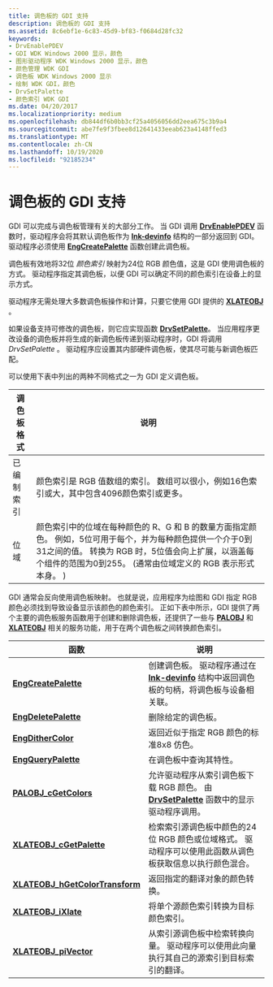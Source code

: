 ```yaml
---
title: 调色板的 GDI 支持
description: 调色板的 GDI 支持
ms.assetid: 8c6ebf1e-6c83-45d9-bf83-f0684d28fc32
keywords:
- DrvEnablePDEV
- GDI WDK Windows 2000 显示，颜色
- 图形驱动程序 WDK Windows 2000 显示，颜色
- 颜色管理 WDK GDI
- 调色板 WDK Windows 2000 显示
- 绘制 WDK GDI，颜色
- DrvSetPalette
- 颜色索引 WDK GDI
ms.date: 04/20/2017
ms.localizationpriority: medium
ms.openlocfilehash: db844df6b0bb3cf25a4056056dd2eea675c3b9a4
ms.sourcegitcommit: abe7fe9f3fbee8d12641433eeab623a4148ffed3
ms.translationtype: MT
ms.contentlocale: zh-CN
ms.lasthandoff: 10/19/2020
ms.locfileid: "92185234"
---
```

# <a name="gdi-support-for-palettes"></a>调色板的 GDI 支持

GDI 可以完成与调色板管理有关的大部分工作。 当 GDI 调用 [**DrvEnablePDEV**](/windows/win32/api/winddi/nf-winddi-drvenablepdev) 函数时，驱动程序会将其默认调色板作为 [**lnk-devinfo**](/windows/win32/api/winddi/ns-winddi-devinfo) 结构的一部分返回到 GDI。 驱动程序必须使用 [**EngCreatePalette**](/windows/win32/api/winddi/nf-winddi-engcreatepalette) 函数创建此调色板。

调色板有效地将32位 *颜色索引* 映射为24位 RGB 颜色值，这是 GDI 使用调色板的方式。 驱动程序指定其调色板，以便 GDI 可以确定不同的颜色索引在设备上的显示方式。

驱动程序无需处理大多数调色板操作和计算，只要它使用 GDI 提供的 [**XLATEOBJ**](/windows/win32/api/winddi/ns-winddi-xlateobj) 。

如果设备支持可修改的调色板，则它应实现函数 [**DrvSetPalette**](/windows/win32/api/winddi/nf-winddi-drvsetpalette)。 当应用程序更改设备的调色板并将生成的新调色板传递到驱动程序时，GDI 将调用 *DrvSetPalette* 。 驱动程序应设置其内部硬件调色板，使其尽可能与新调色板匹配。

可以使用下表中列出的两种不同格式之一为 GDI 定义调色板。

| 调色板格式 | 说明 |
| -------------- | ----------- |
| 已编制索引        | 颜色索引是 RGB 值数组的索引。 数组可以很小，例如16色索引或大，其中包含4096颜色索引或更多。 |
| 位域     | 颜色索引中的位域在每种颜色的 R、G 和 B 的数量方面指定颜色。 例如，5位可用于每个，并为每种颜色提供一个介于0到31之间的值。 转换为 RGB 时，5位值会向上扩展，以涵盖每个组件的范围为0到255。  (通常由位域定义的 RGB 表示形式本身。 )  |

GDI 通常会反向使用调色板映射。 也就是说，应用程序为绘图和 GDI 指定 RGB 颜色必须找到导致设备显示该颜色的颜色索引。 正如下表中所示，GDI 提供了两个主要的调色板服务函数用于创建和删除调色板，还提供了一些与 [**PALOBJ**](/windows/win32/api/winddi/ns-winddi-palobj) 和 [**XLATEOBJ**](/windows/win32/api/winddi/ns-winddi-xlateobj) 相关的服务功能，用于在两个调色板之间转换颜色索引。

| 函数 | 说明 |
| -------- | ----------- |
| [**EngCreatePalette**](/windows/win32/api/winddi/nf-winddi-engcreatepalette) | 创建调色板。 驱动程序通过在 [**lnk-devinfo**](/windows/win32/api/winddi/ns-winddi-devinfo) 结构中返回调色板的句柄，将调色板与设备相关联。 |
| [**EngDeletePalette**](/windows/win32/api/winddi/nf-winddi-engdeletepalette) | 删除给定的调色板。 |
| [**EngDitherColor**](/windows/win32/api/winddi/nf-winddi-engdithercolor) | 返回近似于指定 RGB 颜色的标准8x8 仿色。 |
| [**EngQueryPalette**](/windows/win32/api/winddi/nf-winddi-engquerypalette) | 在调色板中查询其特性。 |
| [**PALOBJ_cGetColors**](/windows/win32/api/winddi/nf-winddi-palobj_cgetcolors) | 允许驱动程序从索引调色板下载 RGB 颜色。 由 [**DrvSetPalette**](/windows/win32/api/winddi/nf-winddi-drvsetpalette) 函数中的显示驱动程序调用。 |
| [**XLATEOBJ_cGetPalette**](/windows/win32/api/winddi/nf-winddi-xlateobj_cgetpalette) | 检索索引源调色板中颜色的24位 RGB 颜色或位域格式。 驱动程序可以使用此函数从调色板获取信息以执行颜色混合。 |
| [**XLATEOBJ_hGetColorTransform**](/windows/win32/api/winddi/nf-winddi-xlateobj_hgetcolortransform) | 返回指定的翻译对象的颜色转换。 |
| [**XLATEOBJ_iXlate**](/windows/win32/api/winddi/nf-winddi-xlateobj_ixlate) | 将单个源颜色索引转换为目标颜色索引。 |
[**XLATEOBJ_piVector**](/windows/win32/api/winddi/nf-winddi-xlateobj_pivector) | 从索引源调色板中检索转换向量。 驱动程序可以使用此向量执行其自己的源索引到目标索引的翻译。 |
